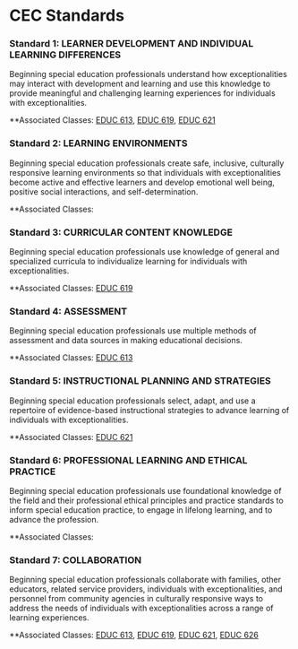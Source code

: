 # CEC Standards 

### Standard 1: LEARNER DEVELOPMENT AND INDIVIDUAL LEARNING DIFFERENCES
Beginning special education professionals understand how exceptionalities may interact with development and learning and use this knowledge to provide meaningful and challenging learning experiences for individuals with exceptionalities.

**Associated Classes: 
[EDUC 613](EDUC613.md), [EDUC 619](EDUC619.md), [EDUC 621](EDUC621.md)

### Standard 2: LEARNING ENVIRONMENTS
Beginning special education professionals create safe, inclusive, culturally responsive learning environments so that individuals with exceptionalities become active and effective learners and develop emotional well being, positive social interactions, and self-determination.

**Associated Classes: 

### Standard 3: CURRICULAR CONTENT KNOWLEDGE
Beginning special education professionals use knowledge of general and specialized curricula to individualize learning for individuals with exceptionalities.

**Associated Classes: 
[EDUC 619](EDUC619.md)

### Standard 4: ASSESSMENT
Beginning special education professionals use multiple methods of assessment and data sources in making educational decisions.

**Associated Classes:
[EDUC 613](EDUC613.md)

### Standard 5: INSTRUCTIONAL PLANNING AND STRATEGIES
Beginning special education professionals select, adapt, and use a repertoire of evidence-based instructional strategies to advance learning of individuals with exceptionalities. 

**Associated Classes:
[EDUC 621](EDUC621.md)

### Standard 6: PROFESSIONAL LEARNING AND ETHICAL PRACTICE
Beginning special education professionals use foundational knowledge of the field and their professional ethical principles and practice standards to inform special education practice, to engage in lifelong learning, and to advance the profession. 

**Associated Classes: 

### Standard 7: COLLABORATION
Beginning special education professionals collaborate with families, other educators, related service providers, individuals with exceptionalities, and personnel from community agencies in culturally responsive ways to address the needs of individuals with exceptionalities across a range of learning experiences. 

**Associated Classes:
[EDUC 613](EDUC613.md), [EDUC 619](EDUC619.md), [EDUC 621](EDUC621.md), [EDUC 626](EDUC626.md)

